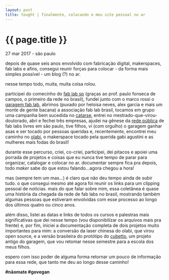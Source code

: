 ```yaml
---
layout: post
title: tought | finalmente, colocando o meu site pessoal no ar
---
```


{{ page.title }}
================

<p class="meta">27 mar 2017 - são paulo</p>
 
depois de quase seis anos envolvido com fabricação digital, makerspaces, fab labs e afins, consegui reunir forças para colocar - da forma mais simples possível - um blog (?) no ar. 

nesse tempo todo, muita, muita coisa rolou.

participei do comecinho do [fab lab sp](http://digifab.fau.usp.br/) (graças ao prof. paulo fonseca de campos, o primeiro da rede no brasil), fundei junto com o marco rossi o [garagem fab lab](http://www.garagemfablab.com.br), abrimos (puxado por heloisa neves, alex garcia e mais um monte de gente bacana) a associação fab lab brasil, tocamos em grupo uma campanha bem sucedida no [catarse](www.catarse.me/garagemfablab), entrei no mestrado-que-virou-doutorado, abri e fechei três empresas, ajudei na gênese da [rede pública](www.fabablivresp.art.br) de fab labs livres em são paulo, tive filhos, vi (com orgulho) o garagem ganhar asas e ser tocado por pessoas queridas e, recentemente, encontrei meu caminho no [olabi](http://olabi.co), o makerspace tocado pela querida gabi agustini e as mulheres mais fodas do brasil!

durante esse percurso, criei, co-criei, participei, dei pitacos e apoiei uma porrada de projetos e coisas que eu nunca tive tempo de parar para organizar, catalogar e colocar no ar. documentar sempre fica pra depois, todo _maker_ sabe do que estou falando...agora chegou a hora!

mas (sempre tem um mas...) é claro que não deu tempo ainda de subir tudo. o que consegui mesmo até agora foi reunir os links para um clipping pessoal de notícias. mais do que falar sobre mim, essa coletânea é quase uma história da chegada da rede de fab labs no brasil, mostrando também algumas pessoas que estiveram envolvidas com esse processo ao longo dos últimos quatro ou cinco anos.

além disso, listei as datas e links de todos os cursos e palestras mais significativas que dei nesse tempo (vou disponibilizar os arquivos mais pra frente) e, por fim, iniciei a documentação completa de dois projetos muito importantes para mim: a conversão da laser chinesa do olabi, que virou open source, e a versão brasileira do protótipo do [cubetto](https://github.com/primo-io), um projeto antigo do garagem, que vou retomar nesse semestre para a escola dos meus filhos.

espero com isso poder de alguma forma retornar um pouco de informação para essa rede, que tanto me deu ao longo desse caminho!

**#nãomate #govegan**
